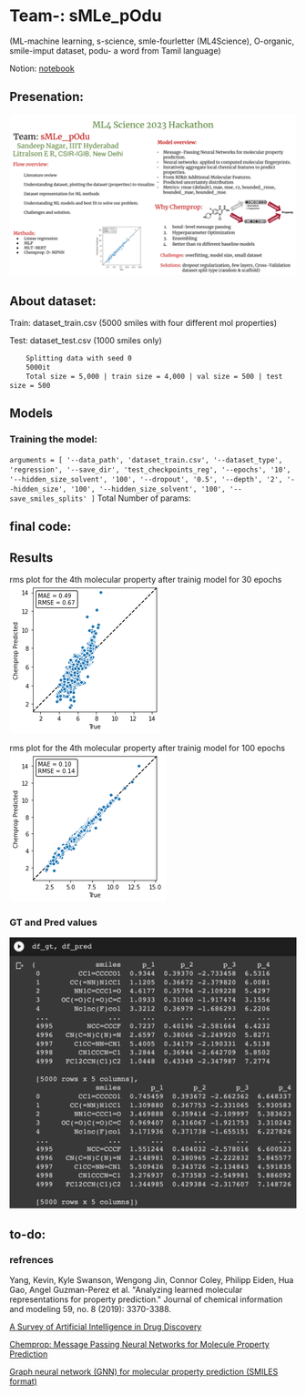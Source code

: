 # Team-: sMLe_pOdu 
(ML-machine learning, s-science, smle-fourletter (ML4Science), O-organic, smile-imput dataset, podu- a word from Tamil language)

Notion: [notebook](https://naagar.notion.site/ML4Science-03db8047b2424bbdb53bbdfc4b2ff0e3)

## Presenation: 
![Presenation](sMLe_pOdu_hackathon.pptx.png)

## About dataset: 

Train: dataset_train.csv (5000 smiles with four different mol properties)

Test: dataset_test.csv (1000 smiles only)

        Splitting data with seed 0
        5000it 
        Total size = 5,000 | train size = 4,000 | val size = 500 | test size = 500

## Models

### Training the model:


`
      arguments = [
          '--data_path', 'dataset_train.csv',
          '--dataset_type', 'regression',
          '--save_dir', 'test_checkpoints_reg',
          '--epochs', '10',
          '--hidden_size_solvent', '100',
          '--dropout', '0.5',
          '--depth', '2',
          '--hidden_size', '100',
          '--hidden_size_solvent', '100',
          '--save_smiles_splits'
      ]
`
Total Number of params: 


## final code:

## Results

rms plot for the 4th molecular property after trainig model for 30 epochs ![ver_01](rms_prop_4.png)


rms plot for the 4th molecular property after trainig model for 100 epochs
![ver_02](rms_prop_4_ver_02.png)

### GT and Pred values
![gtandpred](df_gt_pred.png)


## to-do:

### refrences 

Yang, Kevin, Kyle Swanson, Wengong Jin, Connor Coley, Philipp Eiden, Hua Gao, Angel Guzman-Perez et al. "Analyzing learned molecular representations for property prediction." Journal of chemical information and modeling 59, no. 8 (2019): 3370-3388.

[A Survey of Artificial Intelligence in Drug Discovery](https://github.com/dengjianyuan/Survey_AI_Drug_Discovery)

[Chemprop: Message Passing Neural Networks for Molecule Property Prediction](https://github.com/chemprop/chemprop)

[Graph neural network (GNN) for molecular property prediction (SMILES format)](https://github.com/masashitsubaki/molecularGNN_smiles) 
